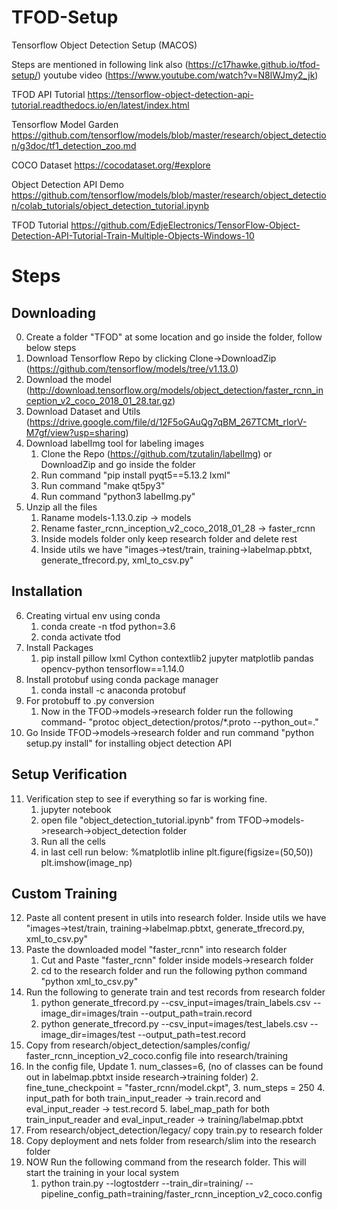 # TFOD-Setup

Tensorflow Object Detection Setup (MACOS)

Steps are mentioned in following link also (https://c17hawke.github.io/tfod-setup/)
youtube video (https://www.youtube.com/watch?v=N8lWJmy2_jk)

TFOD API Tutorial
https://tensorflow-object-detection-api-tutorial.readthedocs.io/en/latest/index.html

Tensorflow Model Garden
https://github.com/tensorflow/models/blob/master/research/object_detection/g3doc/tf1_detection_zoo.md

COCO Dataset
https://cocodataset.org/#explore

Object Detection API Demo
https://github.com/tensorflow/models/blob/master/research/object_detection/colab_tutorials/object_detection_tutorial.ipynb


TFOD Tutorial
https://github.com/EdjeElectronics/TensorFlow-Object-Detection-API-Tutorial-Train-Multiple-Objects-Windows-10


Steps
======

## Downloading

0. Create a folder "TFOD" at some location and go inside the folder, follow below steps
1. Download Tensorflow Repo by clicking Clone->DownloadZip
(https://github.com/tensorflow/models/tree/v1.13.0)
2. Download the model 
(http://download.tensorflow.org/models/object_detection/faster_rcnn_inception_v2_coco_2018_01_28.tar.gz)
3. Download Dataset and Utils
(https://drive.google.com/file/d/12F5oGAuQg7qBM_267TCMt_rlorV-M7gf/view?usp=sharing)
4. Download labelImg tool for labeling images
    1. Clone the Repo (https://github.com/tzutalin/labelImg) or DownloadZip and go inside the folder
    2. Run command "pip install pyqt5==5.13.2 lxml"
    3. Run command "make qt5py3"
    4. Run command "python3 labelImg.py"
5. Unzip all the files 
    1. Raname models-1.13.0.zip -> models
    2. Rename faster_rcnn_inception_v2_coco_2018_01_28 -> faster_rcnn
    3. Inside models folder only keep research folder and delete rest
    4. Inside utils we have "images->test/train, training->labelmap.pbtxt, generate_tfrecord.py, xml_to_csv.py"


## Installation

6. Creating virtual env using conda
    1. conda create -n tfod python=3.6
    2. conda activate tfod
7. Install Packages
    1. pip install pillow lxml Cython contextlib2 jupyter matplotlib pandas opencv-python tensorflow==1.14.0
8. Install protobuf using conda package manager
    1. conda install -c anaconda protobuf
9. For protobuff to .py conversion
    1. Now in the TFOD->models->research folder run the following command- "protoc object_detection/protos/*.proto --python_out=."
10. Go Inside TFOD->models->research folder and run command "python setup.py install" for installing object detection API


## Setup Verification 

11. Verification step to see if everything so far is working fine.
    1. jupyter notebook
    2. open file "object_detection_tutorial.ipynb" from TFOD->models->research->object_detection folder
    3. Run all the cells
    4. in last cell run below:
            %matplotlib inline
            plt.figure(figsize=(50,50))
            plt.imshow(image_np)


## Custom Training

12. Paste all content present in utils into research folder. 
    Inside utils we have "images->test/train, training->labelmap.pbtxt, generate_tfrecord.py, xml_to_csv.py"
13. Paste the downloaded model "faster_rcnn" into research folder
    1. Cut and Paste "faster_rcnn" folder inside models->research folder
    2. cd to the research folder and run the following python command "python xml_to_csv.py"
14. Run the following to generate train and test records from research folder
    1. python generate_tfrecord.py --csv_input=images/train_labels.csv --image_dir=images/train --output_path=train.record
    2. python generate_tfrecord.py --csv_input=images/test_labels.csv --image_dir=images/test --output_path=test.record
15. Copy from research/object_detection/samples/config/ faster_rcnn_inception_v2_coco.config file into research/training
16. In the config file, Update 
        1. num_classes=6, (no of classes can be found out in labelmap.pbtxt inside research->training folder)
        2. fine_tune_checkpoint = "faster_rcnn/model.ckpt", 
        3. num_steps = 250
        4. input_path for both train_input_reader -> train.record and eval_input_reader -> test.record
        5. label_map_path for both train_input_reader and eval_input_reader -> training/labelmap.pbtxt
17. From research/object_detection/legacy/ copy train.py to research folder
18. Copy deployment and nets folder from research/slim into the research folder
19. NOW Run the following command from the research folder. This will start the training in your local system
    1. python train.py --logtostderr --train_dir=training/ --pipeline_config_path=training/faster_rcnn_inception_v2_coco.config





    
